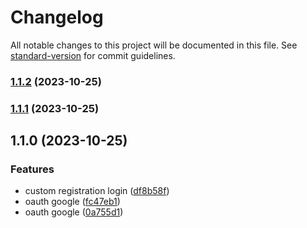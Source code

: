 # Changelog

All notable changes to this project will be documented in this file. See [standard-version](https://github.com/conventional-changelog/standard-version) for commit guidelines.

### [1.1.2](https://github.com/edotnet/compas-universe-monorepo/compare/v1.1.1...v1.1.2) (2023-10-25)

### [1.1.1](https://github.com/edotnet/compas-universe-monorepo/compare/v1.1.0...v1.1.1) (2023-10-25)

## 1.1.0 (2023-10-25)


### Features

* custom registration login ([df8b58f](https://github.com/edotnet/compas-universe-monorepo/commit/df8b58f30ceedf9bb8bb549abb99997c71b8d14d))
* oauth google ([fc47eb1](https://github.com/edotnet/compas-universe-monorepo/commit/fc47eb14c3468b42b57e1a7c14ada07a627ae20a))
* oauth google ([0a755d1](https://github.com/edotnet/compas-universe-monorepo/commit/0a755d199dbd43a8b2565fbd7e7688901a479d04))

